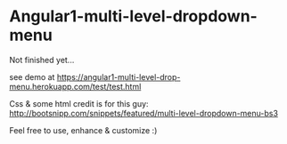 # Angular1-multi-level-dropdown-menu

Not finished yet...

see demo at https://angular1-multi-level-drop-menu.herokuapp.com/test/test.html

Css & some html credit is for this guy: http://bootsnipp.com/snippets/featured/multi-level-dropdown-menu-bs3  

Feel free to use, enhance & customize :)
